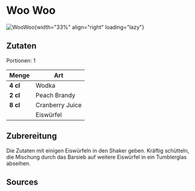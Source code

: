 # Woo Woo

![WooWoo](https://www.schweppes.at/cocktail-sync/image-thumb__10229__cocktail-image/woo-woo.webp){width="33%" align="right" loading="lazy"}

## Zutaten
Portionen: 1

|	Menge 		|	Art						|
| ------------- | ------------------------	|
| 	**4 cl** 	| Wodka                   	|
| 	**2 cl** 	| Peach Brandy            	|
| 	**8 cl** 	| Cranberry Juice         	|
| 	 			| Eiswürfel               	|


## Zubrereitung
Die Zutaten mit einigen Eiswürfeln in den Shaker geben. 
Kräftig schütteln, die Mischung durch das Barsieb 
auf weitere Eiswürfel in ein Tumblerglas abseihen.


## Sources
[](https://www.schweppes.at/mixen/cocktails/woo-woo)